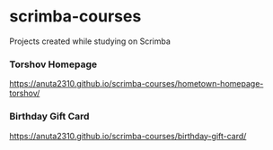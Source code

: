 # scrimba-courses
Projects created while studying on Scrimba

### Torshov Homepage
https://anuta2310.github.io/scrimba-courses/hometown-homepage-torshov/

### Birthday Gift Card
https://anuta2310.github.io/scrimba-courses/birthday-gift-card/
